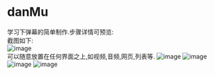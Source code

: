 # danMu
学习下弹幕的简单制作.步骤详情可预览: <br/>
截图如下: <br/>
![image](https://github.com/pheromone/danMu/blob/master/%E6%88%AA%E5%9B%BE/danmu.gif) <br/>
可以随意放置在任何界面之上,如视频,音频,网页,列表等.
![image](https://github.com/pheromone/danMu/blob/master/%E6%88%AA%E5%9B%BE/danmu1.png) 
![image](https://github.com/pheromone/danMu/blob/master/%E6%88%AA%E5%9B%BE/danmu2.png)  <br/>
![image](https://github.com/pheromone/danMu/blob/master/%E6%88%AA%E5%9B%BE/danmu3.png) 
![image](https://github.com/pheromone/danMu/blob/master/%E6%88%AA%E5%9B%BE/danmu4.png)  <br/>
